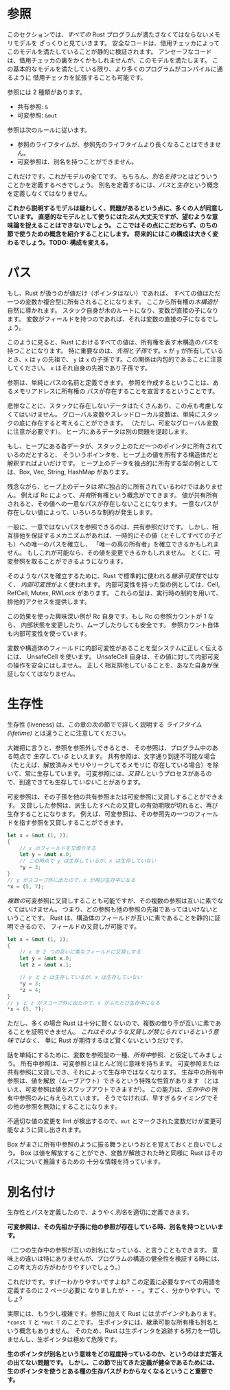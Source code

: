 <!--
# References
-->

# 参照

<!--
This section gives a high-level view of the memory model that *all* Rust
programs must satisfy to be correct. Safe code is statically verified
to obey this model by the borrow checker. Unsafe code may go above
and beyond the borrow checker while still satisfying this model. The borrow
checker may also be extended to allow more programs to compile, as long as
this more fundamental model is satisfied.
-->

このセクションでは、*すべての* Rust プログラムが満たさなくてはならないメモリモデルを
ざっくりと見ていきます。
安全なコードは、借用チェッカによってこのモデルを満たしていることが静的に検証されます。
アンセーフなコードは、借用チェッカの裏をかくかもしれませんが、このモデルを満たします。
この基本的なモデルを満たしている限り、より多くのプログラムがコンパイルに通るように
借用チェッカを拡張することも可能です。

<!--
There are two kinds of reference:
-->

参照には 2 種類があります。

<!--
* Shared reference: `&`
* Mutable reference: `&mut`
-->

* 共有参照: `&`
* 可変参照: `&mut`

<!--
Which obey the following rules:
-->

参照は次のルールに従います。

<!--
* A reference cannot outlive its referent
* A mutable reference cannot be aliased
-->

* 参照のライフタイムが、参照先のライフタイムより長くなることはできません。
* 可変参照は、別名を持つことができません。

<!--
That's it. That's the whole model. Of course, we should probably define
what *aliased* means. To define aliasing, we must define the notion of
*paths* and *liveness*.
-->

これだけです。これがモデルの全てです。
もちろん、*別名を持つ*とはどういうことかを定義するべきでしょう。
別名を定義するには、*パス*と*生存*という概念を定義しなくてはなりません。

<!--
**NOTE: The model that follows is generally agreed to be dubious and have
issues. It's ok-ish as an intuitive model, but fails to capture the desired
semantics. We leave this here to be able to use notions introduced here in later
sections. This will be significantly changed in the future. TODO: do that.**
-->

**これから説明するモデルは疑わしく、問題があるという点に、多くの人が同意しています。
直感的なモデルとして使うにはたぶん大丈夫ですが、望むような意味論を捉えることはできないでしょう。
ここではその点にこだわらず、のちの節で使うための概念を紹介することにします。
将来的にはこの構成は大きく変わるでしょう。TODO: 構成を変える。**


<!--
# Paths
-->

# パス

<!--
If all Rust had were values (no pointers), then every value would be uniquely
owned by a variable or composite structure. From this we naturally derive a
*tree* of ownership. The stack itself is the root of the tree, with every
variable as its direct children. Each variable's direct children would be their
fields (if any), and so on.
-->

もし、Rust が扱うのが値だけ（ポインタはない）であれば、
すべての値はただ一つの変数か複合型に所有されることになります。
ここから所有権の*木構造*が自然に導かれます。
スタック自身が木のルートになり、変数が直接の子になります。
変数がフィールドを持つのであれば、それは変数の直接の子になるでしょう。

<!--
From this view, every value in Rust has a unique *path* in the tree of
ownership. Of particular interest are *ancestors* and *descendants*: if `x` owns
`y`, then `x` is an ancestor of `y`, and `y` is a descendant of `x`. Note
that this is an inclusive relationship: `x` is a descendant and ancestor of
itself.
-->

このように見ると、Rust におけるすべての値は、所有権を表す木構造の*パス*を持つことになります。
特に重要なのは、*先祖*と*子孫*です。`x` が `y` が所有しているとき、`x` は `y` の先祖で、
`y` は `x` の子孫です。この関係は内包的であることに注意してください。
`x` はそれ自身の先祖であり子孫です。

<!--
We can then define references as simply *names* for paths. When you create a
reference, you're declaring that an ownership path exists to this address
of memory.
-->

参照は、単純にパスの名前と定義できます。
参照を作成するということは、あるメモリアドレスに所有権の
パスが存在することを宣言するということです。

<!--
Tragically, plenty of data doesn't reside on the stack, and we must also
accommodate this. Globals and thread-locals are simple enough to model as
residing at the bottom of the stack (though we must be careful with mutable
globals). Data on the heap poses a different problem.
-->

悲惨なことに、スタックに存在しないデータはたくさんあり、この点も考慮しなくてはいけません。
グローバル変数やスレッドローカル変数は、単純にスタックの底に存在すると考えることができます。
（ただし、可変なグローバル変数に注意が必要です）。
ヒープにあるデータは別の問題を提起します。

<!--
If all Rust had on the heap was data uniquely owned by a pointer on the stack,
then we could just treat such a pointer as a struct that owns the value on the
heap. Box, Vec, String, and HashMap, are examples of types which uniquely
own data on the heap.
-->

もし、ヒープにある各データが、スタック上のただ一つのポインタに所有されているのだとすると、
そういうポインタを、ヒープ上の値を所有する構造体だと解釈すればよいだけです。
ヒープ上のデータを独占的に所有する型の例としては、Box, Vec, String, HashMap があります。

<!--
Unfortunately, data on the heap is not *always* uniquely owned. Rc for instance
introduces a notion of *shared* ownership. Shared ownership of a value means
there is no unique path to it. A value with no unique path limits what we can do
with it.
-->

残念ながら、ヒープ上のデータは*常に*独占的に所有されているわけではありません。
例えば Rc によって、*共有*所有権という概念がでてきます。
値が共有所有されると、その値への一意なパスが存在しないことになります。
一意なパスが存在しない値によって、いろいろな制約が発生します。

<!--
In general, only shared references can be created to non-unique paths. However
mechanisms which ensure mutual exclusion may establish One True Owner
temporarily, establishing a unique path to that value (and therefore all
its children). If this is done, the value may be mutated. In particular, a
mutable reference can be taken.
-->

一般に、一意ではないパスを参照できるのは、共有参照だけです。
しかし、相互排他を保証するメカニズムがあれば、一時的にその値（とそしてすべての子ども）への唯一のパスを確立し、
「唯一の真の所有者」を確立できるかもしれません。
もしこれが可能なら、その値を変更できるかもしれません。
とくに、可変参照を取ることができるようになります。

<!--
The most common way to establish such a path is through *interior mutability*,
in contrast to the *inherited mutability* that everything in Rust normally uses.
Cell, RefCell, Mutex, and RWLock are all examples of interior mutability types.
These types provide exclusive access through runtime restrictions.
-->

そのようなパスを確立するために、Rust で標準的に使われる*継承可変性*ではなく、
*内部可変性*がよく使われます。
内部可変性を持った型の例としては、Cell, RefCell, Mutex, RWLock があります。
これらの型は、実行時の制約を用いて、排他的アクセスを提供します。

<!--
An interesting case of this effect is Rc itself: if an Rc has refcount 1,
then it is safe to mutate or even move its internals. Note however that the
refcount itself uses interior mutability.
-->

この効果を使った興味深い例が Rc 自身です。もし Rc の参照カウントが 1 なら、
内部状態を変更したり、ムーブしたりしても安全です。
参照カウント自体も内部可変性を使っています。

<!--
In order to correctly communicate to the type system that a variable or field of
a struct can have interior mutability, it must be wrapped in an UnsafeCell. This
does not in itself make it safe to perform interior mutability operations on
that value. You still must yourself ensure that mutual exclusion is upheld.
-->

変数や構造体のフィールドに内部可変性があることを型システムに正しく伝えるには、
UnsafeCell を使います。
UnsafeCell 自身は、その値に対して内部可変の操作を安全にはしません。
正しく相互排他していることを、あなた自身が保証しなくてはなりません。

<!--
# Liveness
-->

# 生存性

<!--
Note: Liveness is not the same thing as a *lifetime*, which will be explained
in detail in the next section of this chapter.
-->

生存性 (liveness) は、この章の次の節でで詳しく説明する *ライフタイム (lifetime)* とは違うことに注意してください。

<!--
Roughly, a reference is *live* at some point in a program if it can be
dereferenced. Shared references are always live unless they are literally
unreachable (for instance, they reside in freed or leaked memory). Mutable
references can be reachable but *not* live through the process of *reborrowing*.
-->

大雑把に言うと、参照を参照外しできるとき、
その参照は、プログラム中のある時点で *生存している* といえます。
共有参照は、文字通り到達不可能な場合（たとえば、解放済みメモリやリークしてるメモリに
存在している場合）を除いて、常に生存しています。
可変参照には、*又貸し*というプロセスがあるので、到達できても生存して*いない*ことがあります。


<!--
A mutable reference can be reborrowed to either a shared or mutable reference to
one of its descendants. A reborrowed reference will only be live again once all
reborrows derived from it expire. For instance, a mutable reference can be
reborrowed to point to a field of its referent:
-->

可変参照は、その子孫を他の共有参照または可変参照に又貸しすることができます。
又貸しした参照は、派生したすべたの又貸しの有効期限が切れると、再び生存することになります。
例えば、可変参照は、その参照先の一つのフィールドを指す参照を又貸しすることができます。

```rust
let x = &mut (1, 2);
{
    // x のフィールドを又借りする
    let y = &mut x.0;
    // この時点で y は生存しているが、x は生存していない
    *y = 3;
}
// y がスコープ外に出たので、x が再び生存中になる
*x = (5, 7);
```

<!--
It is also possible to reborrow into *multiple* mutable references, as long as
they are *disjoint*: no reference is an ancestor of another. Rust
explicitly enables this to be done with disjoint struct fields, because
disjointness can be statically proven:
-->

*複数の*可変参照に又貸しすることも可能ですが、その複数の参照は互いに素でなくてはいけません。
つまり、どの参照も他の参照の先祖であってはいけないということです。
Rust は、構造体のフィールドが互いに素であることを静的に証明できるので、
フィールドの又貸しが可能です。

```rust
let x = &mut (1, 2);
{
    // x を 2 つの互いに素なフィールドに又貸しする
    let y = &mut x.0;
    let z = &mut x.1;

    // y と z は生存しているが、x は生存していない
    *y = 3;
    *z = 4;
}
// y と z がスコープ外に出たので、x がふたたび生存中になる
*x = (5, 7);
```

<!--
However it's often the case that Rust isn't sufficiently smart to prove that
multiple borrows are disjoint. *This does not mean it is fundamentally illegal
to make such a borrow*, just that Rust isn't as smart as you want.
-->

ただし、多くの場合 Rust は十分に賢くないので、複数の借り手が互いに素であることを証明できません。
*これはそのような又貸しが禁じられているという意味ではなく*、
単に Rust が期待するほど賢くないというだけです。

<!--
To simplify things, we can model variables as a fake type of reference: *owned*
references. Owned references have much the same semantics as mutable references:
they can be re-borrowed in a mutable or shared manner, which makes them no
longer live. Live owned references have the unique property that they can be
moved out of (though mutable references *can* be swapped out of). This power is
only given to *live* owned references because moving its referent would of
course invalidate all outstanding references prematurely.
-->

話を単純にするために、変数を参照型の一種、*所有中*参照、と仮定してみましょう。
所有中参照は、可変参照とほとんど同じ意味を持ちます。
可変参照または共有参照に又貸しでき、それによって生存中ではなくなります。
生存中の所有中参照は、値を解放（ムーブアウト）できるという特殊な性質があります
（とはいえ、可変参照は値をスワップアウトできますが）。
この能力は、*生存中の* 所有中参照のみに与えられています。
そうでなければ、早すぎるタイミングでその他の参照を無効にすることになります。

<!--
As a local lint against inappropriate mutation, only variables that are marked
as `mut` can be borrowed mutably.
-->

不適切な値の変更を lint が検出するので、`mut` とマークされた変数だけが変更可能なように貸し出されます。

<!--
It is interesting to note that Box behaves exactly like an owned reference. It
can be moved out of, and Rust understands it sufficiently to reason about its
paths like a normal variable.
-->

Box がまさに所有中参照のように振る舞うというおとを覚えておくと良いでしょう。
Box は値を解放することができ、変数が解放された時と同様に Rust はそのパスについて推論するための
十分な情報を持っています。


<!--
# Aliasing
-->

# 別名付け

<!--
With liveness and paths defined, we can now properly define *aliasing*:
-->

生存性とパスを定義したので、ようやく*別名*を適切に定義できます。

<!--
**A mutable reference is aliased if there exists another live reference to one
of its ancestors or descendants.**
-->

**可変参照は、その先祖か子孫に他の参照が存在している時、別名を持つといいます。**

<!--
(If you prefer, you may also say the two live references alias *each other*.
This has no semantic consequences, but is probably a more useful notion when
verifying the soundness of a construct.)
-->

（二つの生存中の参照が互いの別名になっている、と言うこともできます。
意味上の違いは特にありませんが、プログラムの構造の健全性を検証する時には、
この考え方の方がわかりやすいでしょう。）

<!--
That's it. Super simple right? Except for the fact that it took us two pages to
define all of the terms in that definition. You know: Super. Simple.
-->

これだけです。すげーわかりやすいですよね? この定義に必要なすべての用語を定義するのに 2 ページ必要に
なりましたが・・・。すごく、分かりやすい。でしょ?

<!--
Actually it's a bit more complicated than that. In addition to references, Rust
has *raw pointers*: `*const T` and `*mut T`. Raw pointers have no inherent
ownership or aliasing semantics. As a result, Rust makes absolutely no effort to
track that they are used correctly, and they are wildly unsafe.
-->

実際には、もう少し複雑です。参照に加えて Rust には*生ポインタ*もあります。
`*const T` と `*mut T` のことです。
生ポインタには、継承可能な所有権も別名という概念もありません。
そのため、Rust は生ポインタを追跡する努力を一切しませんし、生ポインタは極めて危険です。

<!--
**It is an open question to what degree raw pointers have alias semantics.
However it is important for these definitions to be sound that the existence of
a raw pointer does not imply some kind of live path.**
-->

**生のポインタが別名という意味をどの程度持っているのか、というのはまだ答えの出てない問題です。
しかし、この節で出てきた定義が健全であるためには、生のポインタを使うとある種の生存パスが
わからなくなるということ重要です。**
